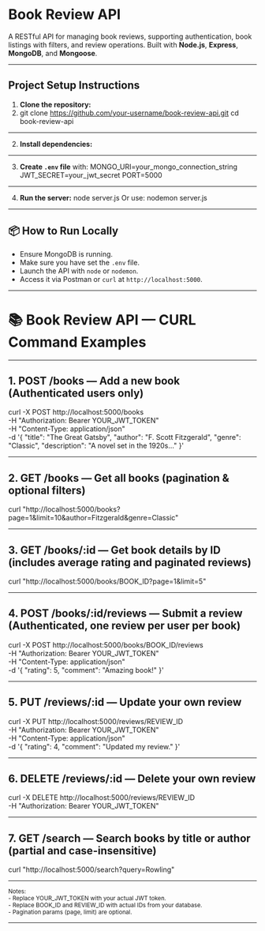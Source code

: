 # Book Review API

A RESTful API for managing book reviews, supporting authentication, book listings with filters, and review operations. Built with **Node.js**, **Express**, **MongoDB**, and **Mongoose**.

--------------------------------------------------

## Project Setup Instructions

1. **Clone the repository:**
2. git clone https://github.com/your-username/book-review-api.git
cd book-review-api
-----------------------------------------------------------

2. **Install dependencies:**
---------------------------------------------------------------

3. **Create `.env` file** with:
MONGO_URI=your_mongo_connection_string
JWT_SECRET=your_jwt_secret
PORT=5000

-------------------------------------------------------------------

4. **Run the server:**
node server.js
Or use:
nodemon server.js
-----------------------------------------------------------------

## 📦 How to Run Locally

- Ensure MongoDB is running.
- Make sure you have set the `.env` file.
- Launch the API with `node` or `nodemon`.
- Access it via Postman or `curl` at `http://localhost:5000`.

---
# 📚 Book Review API — CURL Command Examples

---

## 1. POST /books — Add a new book (Authenticated users only)

curl -X POST http://localhost:5000/books \
-H "Authorization: Bearer YOUR_JWT_TOKEN" \
-H "Content-Type: application/json" \
-d '{
  "title": "The Great Gatsby",
  "author": "F. Scott Fitzgerald",
  "genre": "Classic",
  "description": "A novel set in the 1920s..."
}'

---

## 2. GET /books — Get all books (pagination & optional filters)

curl "http://localhost:5000/books?page=1&limit=10&author=Fitzgerald&genre=Classic"

---

## 3. GET /books/:id — Get book details by ID (includes average rating and paginated reviews)

curl "http://localhost:5000/books/BOOK_ID?page=1&limit=5"

---

## 4. POST /books/:id/reviews — Submit a review (Authenticated, one review per user per book)

curl -X POST http://localhost:5000/books/BOOK_ID/reviews \
-H "Authorization: Bearer YOUR_JWT_TOKEN" \
-H "Content-Type: application/json" \
-d '{
  "rating": 5,
  "comment": "Amazing book!"
}'

---

## 5. PUT /reviews/:id — Update your own review

curl -X PUT http://localhost:5000/reviews/REVIEW_ID \
-H "Authorization: Bearer YOUR_JWT_TOKEN" \
-H "Content-Type: application/json" \
-d '{
  "rating": 4,
  "comment": "Updated my review."
}'

---

## 6. DELETE /reviews/:id — Delete your own review

curl -X DELETE http://localhost:5000/reviews/REVIEW_ID \
-H "Authorization: Bearer YOUR_JWT_TOKEN"

---

## 7. GET /search — Search books by title or author (partial and case-insensitive)

curl "http://localhost:5000/search?query=Rowling"

---

<sub>Notes:</sub>  
<sub>- Replace YOUR_JWT_TOKEN with your actual JWT token.</sub>  
<sub>- Replace BOOK_ID and REVIEW_ID with actual IDs from your database.</sub>  
<sub>- Pagination params (page, limit) are optional.</sub>

---------------------------------------------------------
